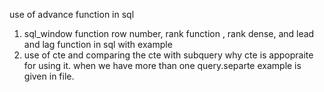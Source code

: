use of advance function in sql 
1. sql_window function row number, rank function , rank dense, and lead and lag function in sql with example 
2. use of cte and comparing the cte with subquery why cte is appopraite for using it. when we have more than one query.separte example is given in file.
